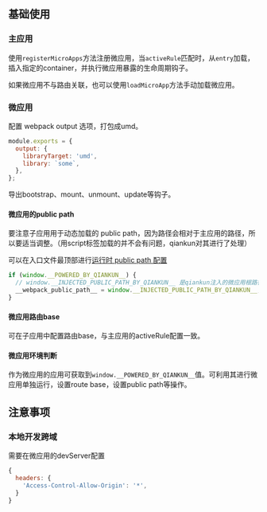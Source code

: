 ## 基础使用

### 主应用
使用`registerMicroApps`方法注册微应用，当`activeRule`匹配时，从`entry`加载，插入指定的container，并执行微应用暴露的生命周期钩子。

如果微应用不与路由关联，也可以使用`loadMicroApp`方法手动加载微应用。

### 微应用
配置 webpack output 选项，打包成umd。
```javascript
module.exports = {
  output: {
    libraryTarget: 'umd',
    library: `some`,
  },
};
```

导出bootstrap、mount、unmount、update等钩子。

#### 微应用的public path
要注意子应用用于动态加载的 public path，因为路径会相对于主应用的路径，所以要适当调整。（用script标签加载的并不会有问题，qiankun对其进行了处理）

可以在入口文件最顶部进行[运行时 public path 配置](https://webpack.docschina.org/guides/public-path/#on-the-fly)
```javascript
if (window.__POWERED_BY_QIANKUN__) {
  // window.__INJECTED_PUBLIC_PATH_BY_QIANKUN__ 是qiankun注入的微应用根路径
  __webpack_public_path__ = window.__INJECTED_PUBLIC_PATH_BY_QIANKUN__;
}
```

#### 微应用路由base
可在子应用中配置路由base，与主应用的activeRule配置一致。

#### 微应用环境判断
作为微应用的应用可获取到`window.__POWERED_BY_QIANKUN__`值。可利用其进行微应用单独运行，设置route base，设置public path等操作。

## 注意事项

### 本地开发跨域
需要在微应用的devServer配置
```javascript
{
  headers: {
    'Access-Control-Allow-Origin': '*',
  }
}
```

